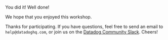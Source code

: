 You did it! Well done!

We hope that you enjoyed this workshop.

Thanks for participating. If you have questions, feel free to send an email to `help@datadoghq.com`, or join us on the [Datadog Community Slack](https://chat.datadoghq.com/). Cheers!

